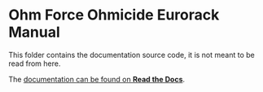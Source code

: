 # Ohm Force Ohmicide Eurorack Manual

This folder contains the documentation source code, it is not meant to be read from here.

The [documentation can be found on **Read the Docs**](https://ohmicide-eurorack-manual.readthedocs.io/en/latest/).
